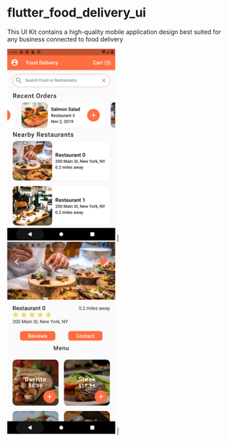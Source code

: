 # flutter_food_delivery_ui
This UI Kit contains a high-quality mobile application design best suited for any business connected to food delivery

 <img src="https://github.com/Kenlock/flutte-food-delivery-ui/blob/main/Screenshot_1629384666.png" width="250"> | <img src="https://github.com/Kenlock/flutte-food-delivery-ui/blob/main/Screenshot_1629445032.png" width="250"> |

